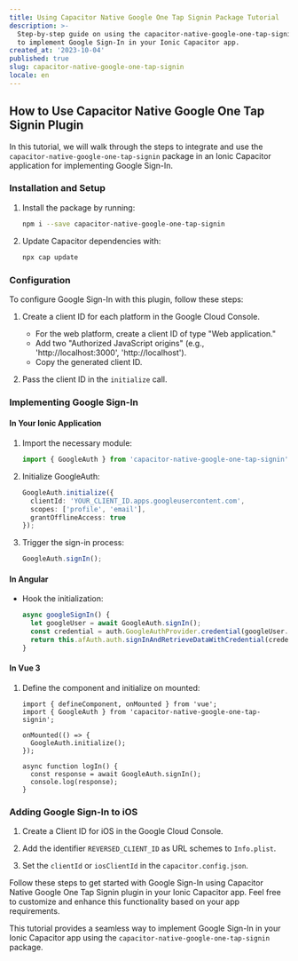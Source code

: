 ```yaml
---
title: Using Capacitor Native Google One Tap Signin Package Tutorial
description: >-
  Step-by-step guide on using the capacitor-native-google-one-tap-signin package
  to implement Google Sign-In in your Ionic Capacitor app.
created_at: '2023-10-04'
published: true
slug: capacitor-native-google-one-tap-signin
locale: en
---
```


## How to Use Capacitor Native Google One Tap Signin Plugin

In this tutorial, we will walk through the steps to integrate and use the `capacitor-native-google-one-tap-signin` package in an Ionic Capacitor application for implementing Google Sign-In.

### Installation and Setup

1. Install the package by running:
   ```sh
   npm i --save capacitor-native-google-one-tap-signin
   ```

2. Update Capacitor dependencies with:
   ```sh
   npx cap update
   ```

### Configuration

To configure Google Sign-In with this plugin, follow these steps:

1. Create a client ID for each platform in the Google Cloud Console.

   - For the web platform, create a client ID of type "Web application."
   - Add two "Authorized JavaScript origins" (e.g., 'http://localhost:3000', 'http://localhost').
   - Copy the generated client ID.

2. Pass the client ID in the `initialize` call.

### Implementing Google Sign-In

#### In Your Ionic Application

1. Import the necessary module:
   ```typescript
   import { GoogleAuth } from 'capacitor-native-google-one-tap-signin';
   ```

2. Initialize GoogleAuth:
   ```typescript
   GoogleAuth.initialize({
     clientId: 'YOUR_CLIENT_ID.apps.googleusercontent.com',
     scopes: ['profile', 'email'],
     grantOfflineAccess: true
   });
   ```

3. Trigger the sign-in process:
   ```typescript
   GoogleAuth.signIn();
   ```

#### In Angular

- Hook the initialization:
  ```typescript
  async googleSignIn() {
    let googleUser = await GoogleAuth.signIn();
    const credential = auth.GoogleAuthProvider.credential(googleUser.authentication.idToken);
    return this.afAuth.auth.signInAndRetrieveDataWithCredential(credential);
  }
  ```

#### In Vue 3

1. Define the component and initialize on mounted:
   ```vue
   import { defineComponent, onMounted } from 'vue';
   import { GoogleAuth } from 'capacitor-native-google-one-tap-signin';

   onMounted(() => {
     GoogleAuth.initialize();
   });

   async function logIn() {
     const response = await GoogleAuth.signIn();
     console.log(response);
   }
   ```

### Adding Google Sign-In to iOS

1. Create a Client ID for iOS in the Google Cloud Console.

2. Add the identifier `REVERSED_CLIENT_ID` as URL schemes to `Info.plist`.

3. Set the `clientId` or `iosClientId` in the `capacitor.config.json`.

Follow these steps to get started with Google Sign-In using Capacitor Native Google One Tap Signin plugin in your Ionic Capacitor app. Feel free to customize and enhance this functionality based on your app requirements.

This tutorial provides a seamless way to implement Google Sign-In in your Ionic Capacitor app using the `capacitor-native-google-one-tap-signin` package.
